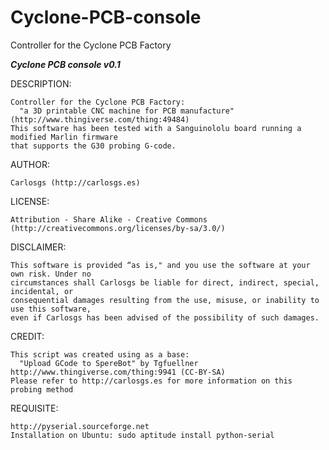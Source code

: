 Cyclone-PCB-console
===================

Controller for the Cyclone PCB Factory

_**Cyclone PCB console v0.1**_
 
  DESCRIPTION:
  
    Controller for the Cyclone PCB Factory:
      "a 3D printable CNC machine for PCB manufacture" (http://www.thingiverse.com/thing:49484)
    This software has been tested with a Sanguinololu board running a modified Marlin firmware
    that supports the G30 probing G-code.
 
  AUTHOR:
  
    Carlosgs (http://carlosgs.es)
    
  LICENSE:
  
    Attribution - Share Alike - Creative Commons (http://creativecommons.org/licenses/by-sa/3.0/)
 
  DISCLAIMER:
  
    This software is provided “as is," and you use the software at your own risk. Under no
    circumstances shall Carlosgs be liable for direct, indirect, special, incidental, or
    consequential damages resulting from the use, misuse, or inability to use this software,
    even if Carlosgs has been advised of the possibility of such damages.
  
  CREDIT:
  
    This script was created using as a base:
      "Upload GCode to SpereBot" by Tgfuellner http://www.thingiverse.com/thing:9941 (CC-BY-SA)
    Please refer to http://carlosgs.es for more information on this probing method
 
  REQUISITE:
  
    http://pyserial.sourceforge.net
    Installation on Ubuntu: sudo aptitude install python-serial

